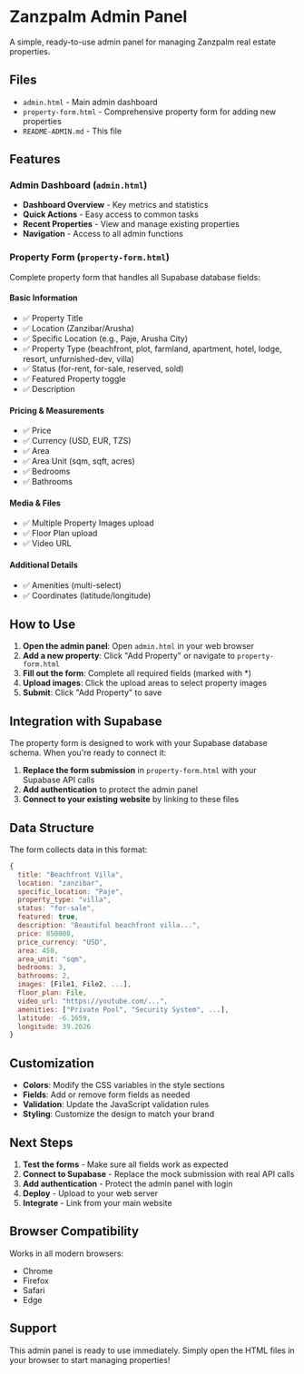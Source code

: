# Zanzpalm Admin Panel

A simple, ready-to-use admin panel for managing Zanzpalm real estate properties.

## Files

- `admin.html` - Main admin dashboard
- `property-form.html` - Comprehensive property form for adding new properties
- `README-ADMIN.md` - This file

## Features

### Admin Dashboard (`admin.html`)
- **Dashboard Overview** - Key metrics and statistics
- **Quick Actions** - Easy access to common tasks
- **Recent Properties** - View and manage existing properties
- **Navigation** - Access to all admin functions

### Property Form (`property-form.html`)
Complete property form that handles all Supabase database fields:

#### Basic Information
- ✅ Property Title
- ✅ Location (Zanzibar/Arusha)
- ✅ Specific Location (e.g., Paje, Arusha City)
- ✅ Property Type (beachfront, plot, farmland, apartment, hotel, lodge, resort, unfurnished-dev, villa)
- ✅ Status (for-rent, for-sale, reserved, sold)
- ✅ Featured Property toggle
- ✅ Description

#### Pricing & Measurements
- ✅ Price
- ✅ Currency (USD, EUR, TZS)
- ✅ Area
- ✅ Area Unit (sqm, sqft, acres)
- ✅ Bedrooms
- ✅ Bathrooms

#### Media & Files
- ✅ Multiple Property Images upload
- ✅ Floor Plan upload
- ✅ Video URL

#### Additional Details
- ✅ Amenities (multi-select)
- ✅ Coordinates (latitude/longitude)

## How to Use

1. **Open the admin panel**: Open `admin.html` in your web browser
2. **Add a new property**: Click "Add Property" or navigate to `property-form.html`
3. **Fill out the form**: Complete all required fields (marked with *)
4. **Upload images**: Click the upload areas to select property images
5. **Submit**: Click "Add Property" to save

## Integration with Supabase

The property form is designed to work with your Supabase database schema. When you're ready to connect it:

1. **Replace the form submission** in `property-form.html` with your Supabase API calls
2. **Add authentication** to protect the admin panel
3. **Connect to your existing website** by linking to these files

## Data Structure

The form collects data in this format:

```javascript
{
  title: "Beachfront Villa",
  location: "zanzibar",
  specific_location: "Paje",
  property_type: "villa",
  status: "for-sale",
  featured: true,
  description: "Beautiful beachfront villa...",
  price: 850000,
  price_currency: "USD",
  area: 450,
  area_unit: "sqm",
  bedrooms: 3,
  bathrooms: 2,
  images: [File1, File2, ...],
  floor_plan: File,
  video_url: "https://youtube.com/...",
  amenities: ["Private Pool", "Security System", ...],
  latitude: -6.1659,
  longitude: 39.2026
}
```

## Customization

- **Colors**: Modify the CSS variables in the style sections
- **Fields**: Add or remove form fields as needed
- **Validation**: Update the JavaScript validation rules
- **Styling**: Customize the design to match your brand

## Next Steps

1. **Test the forms** - Make sure all fields work as expected
2. **Connect to Supabase** - Replace the mock submission with real API calls
3. **Add authentication** - Protect the admin panel with login
4. **Deploy** - Upload to your web server
5. **Integrate** - Link from your main website

## Browser Compatibility

Works in all modern browsers:
- Chrome
- Firefox
- Safari
- Edge

## Support

This admin panel is ready to use immediately. Simply open the HTML files in your browser to start managing properties!
